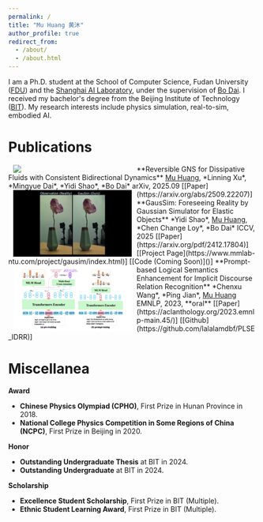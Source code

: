 ```yaml
---
permalink: /
title: "Mu Huang 黄沐"
author_profile: true
redirect_from: 
  - /about/
  - /about.html
---
```


I am a Ph.D. student at the School of Computer Science, Fudan University ([FDU](https://www.fudan.edu.cn/)) and the [Shanghai AI Laboratory](https://www.shlab.org.cn/), under the supervision of [Bo Dai](https://daibo.info/). I received my bachelor's degree from the Beijing Institute of Technology ([BIT](https://www.bit.edu.cn/)). My research interests include physics simulation, real-to-sim, embodied AI.

Publications
======
<img src='./images/teaser_page/rgns_teaser_page.png' width="240" hspace="10" align="left"/>
**Reversible GNS for Dissipative Fluids with Consistent Bidirectional Dynamics**   
<u>Mu Huang</u>, *Linning Xu*, *Mingyue Dai*, *Yidi Shao*, *Bo Dai*  
arXiv, 2025.09             
[[Paper](https://arxiv.org/abs/2509.22207)]

<img src='./images/teaser_page/gausim.gif' width="240" hspace="10" align="left"/>
**GausSim: Foreseeing Reality by Gaussian Simulator for Elastic Objects**   
*Yidi Shao*, <u>Mu Huang</u>, *Chen Change Loy*, *Bo Dai*  
ICCV, 2025             
[[Paper](https://arxiv.org/pdf/2412.17804)] [[Project Page](https://www.mmlab-ntu.com/project/gausim/index.html)] [[Code (Coming Soon)]()]



<img src='./images/teaser_page/PLSE-001.jpeg' width="240" hspace="10" align="left"/>
**Prompt-based Logical Semantics Enhancement for Implicit Discourse Relation Recognition**  
*Chenxu Wang*, *Ping Jian*, <u>Mu Huang</u>  
EMNLP, 2023, **oral**   
[[Paper](https://aclanthology.org/2023.emnlp-main.45/)] [[Github](https://github.com/lalalamdbf/PLSE_IDRR)]

<!-- **Prompt-based Logical Semantics Enhancement for Implicit Discourse Relation Recognition** \\
_Chenxu Wang, [Ping Jian](https://scholar.google.com/citations?user=fpyIDJUAAAAJ),_ **Mu Huang** \\
EMNLP 2023 main conference paper
![Prompt-based Logical Semantics Enhancement for Implicit Discourse Relation Recognition](/images/PLSE.jpg)
[Paper](https://aclanthology.org/2023.emnlp-main.45/), [Github](https://github.com/lalalamdbf/PLSE_IDRR) -->

Miscellanea
======
**Award**
+ **Chinese Physics Olympiad (CPHO)**, First Prize in Hunan Province in 2018.
+ **National College Physics Competition in Some Regions of China (NCPC)**, First Prize in Beijing in 2020.

**Honor**
+ **Outstanding Undergraduate Thesis** at BIT in 2024.
+ **Outstanding Undergraduate** at BIT in 2024.

**Scholarship**
+ **Excellence Student Scholarship**, First Prize in BIT (Multiple).
+ **Ethnic Student Learning Award**, First Prize in BIT (Multiple).
